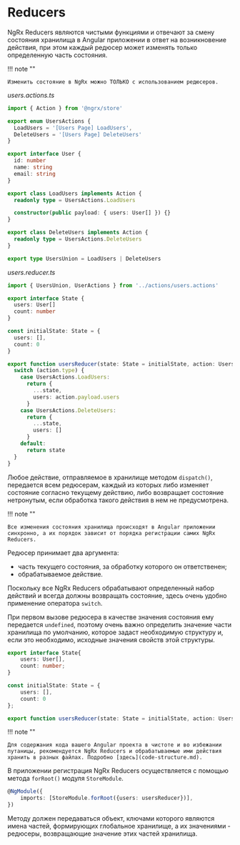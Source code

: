 # Reducers

NgRx Reducers являются чистыми функциями и отвечают за смену состояния хранилища в Angular приложении в ответ на возникновение действия, при этом каждый редюсер может изменять только определенную часть состояния.

!!! note ""

    Изменить состояние в NgRx можно ТОЛЬКО с использованием редюсеров.

_users.actions.ts_

```ts
import { Action } from '@ngrx/store'

export enum UsersActions {
  LoadUsers = '[Users Page] LoadUsers',
  DeleteUsers = '[Users Page] DeleteUsers'
}

export interface User {
  id: number
  name: string
  email: string
}

export class LoadUsers implements Action {
  readonly type = UsersActions.LoadUsers

  constructor(public payload: { users: User[] }) {}
}

export class DeleteUsers implements Action {
  readonly type = UsersActions.DeleteUsers
}

export type UsersUnion = LoadUsers | DeleteUsers
```

_users.reducer.ts_

```ts
import { UsersUnion, UserActions } from '../actions/users.actions'

export interface State {
  users: User[]
  count: number
}

const initialState: State = {
  users: [],
  count: 0
}

export function usersReducer(state: State = initialState, action: UsersUnion) {
  switch (action.type) {
    case UsersActions.LoadUsers:
      return {
        ...state,
        users: action.payload.users
      }
    case UsersActions.DeleteUsers:
      return {
        ...state,
        users: []
      }
    default:
      return state
  }
}
```

Любое действие, отправляемое в хранилище методом `dispatch()`, передается всем редюсерам, каждый из которых либо изменяет состояние согласно текущему действию, либо возвращает состояние нетронутым, если обработка такого действия в нем не предусмотрена.

!!! note ""

    Все изменения состояния хранилища происходят в Angular приложении синхронно, а их порядок зависит от порядка регистрации самих NgRx Reducers.

Редюсер принимает два аргумента:

- часть текущего состояния, за обработку которого он ответственен;
- обрабатываемое действие.

Поскольку все NgRx Reducers обрабатывают определенный набор действий и всегда должны возвращать состояние, здесь очень удобно применение оператора `switch`.

При первом вызове редюсера в качестве значения состояния ему передается `undefined`, поэтому очень важно определить значение части хранилища по умолчанию, которое задаст необходимую структуру и, если это необходимо, исходные значения свойств этой структуры.

```ts
export interface State{
	users: User[],
	count: number;
}

const initialState: State = {
	users: [],
	count: 0
};

export function usersReducer(state: State = initialState, action: UsersUnion){...}
```

!!! note ""

    Для содержания кода вашего Angular проекта в чистоте и во избежании путаницы, рекомендуется NgRx Reducers и обрабатываемые ими действия хранить в разных файлах. Подробно [здесь](code-structure.md).

В приложении регистрация NgRx Reducers осуществляется с помощью метода `forRoot()` модуля `StoreModule`.

```ts
@NgModule({
	imports: [StoreModule.forRoot({users: usersReducer})],
})
```

Методу должен передаваться объект, ключами которого являются имена частей, формирующих глобальное хранилище, а их значениями - редюсеры, возвращающие значение этих частей хранилища.
